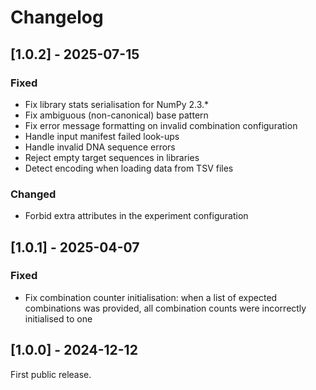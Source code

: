 # Changelog

## [1.0.2] - 2025-07-15

### Fixed

- Fix library stats serialisation for NumPy 2.3.*
- Fix ambiguous (non-canonical) base pattern
- Fix error message formatting on invalid combination configuration
- Handle input manifest failed look-ups
- Handle invalid DNA sequence errors
- Reject empty target sequences in libraries
- Detect encoding when loading data from TSV files

### Changed

- Forbid extra attributes in the experiment configuration

## [1.0.1] - 2025-04-07

### Fixed

- Fix combination counter initialisation: when a list of expected combinations was provided, all combination counts were incorrectly initialised to one

## [1.0.0] - 2024-12-12

First public release.
